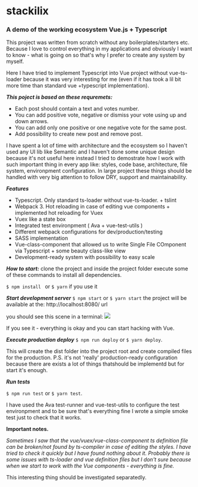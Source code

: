 # stackilix
### A demo of the working ecosystem Vue.js + Typescript 

This project was written from scratch without any boilerplates/starters etc. Because I love to control everything in my applications and obviously I want to know - what is going on so that's why I prefer to create any system by myself.

Here I have tried to implement Typescript into Vue project without vue-ts-loader because it was very interesting for me (even if it has took a lil bit more time than standard  vue +typescript implementation). 


***This poject is based on these requremets:***

-	Each post should contain a text and votes number.
-	You can add positive vote, negative or dismiss your vote using up and down arrows. 
-	You can add only one positive or one negative vote for the same post.
-	Add possibility to create new post and remove post. 

I have spent a lot of time with architecture and the ecosystem so I haven't used any UI lib like Semantic and I haven't done some unique design because it's not useful here instead I tried to demostrate how I work with such important thing in every app like: styles, code base, architecture, file system, environpment configuration. In large project these things should be handled with very big attention to follow DRY, support and maintainability.

***Features***

- Typescript. Only standard ts-loader without vue-ts-loader. + tslint
- Webpack 3. Hot reloading in case of editing vue components + implemented hot reloading for Vuex
- Vuex like a state box
- Integrated test environpment ( Ava + vue-test-utils )
- Different webpack configurations for dev/production/testing
- SASS implementation
- Vue-class-component that allowed us to write Single File COmponent via Typescript + some beauty class-like view
- Development-ready system with possibility to easy scale

***How to start:***
clone the project and inside the project folder execute some of these commands to install all dependencies.

`$ npm install ` or `$ yarn` if you use it

***Start development server***
`$ npm start` or `$ yarn start`
the project will be available at the: http://localhost:8080/  url

you should see this scene in a terminal:
![](http://i67.tinypic.com/2wd3pu8.png)

If you see it - everything is okay and you can start hacking with Vue.

***Execute production deploy***
`$ npm run deploy` or `$ yarn deploy`.

This will create the dist folder into the project root and create compiled files for the production. P.S. it's not 'really' production-ready configuration because there are exists a lot of things thatshould be implementd but for start it's enough.

***Run tests***

`$ npm run test` or `$ yarn test`.

I have used the Ava test-runner and vue-test-utils to configure the test environpment and to be sure that's everything fine I wrote a simple smoke test just to check that it works.

**Important notes.**

*Sometimes I saw that the vue/vuex/vue-class-component ts definition file can be broken/not found by ts-compiler in case of editing the styles. I have tried to check it quickly but I have found nothing about it. Probably there is some issues with ts-loader and vue definition files but I don't sure because when we start to work with the Vue components - everything is fine.*

This interesting thing should be investigated separatedly.

